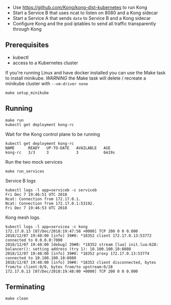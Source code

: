 - Use https://github.com/Kong/kong-dist-kubernetes to run Kong
- Start a Service B that uses ncat to listen on 8080 and a Kong sidecar
- Start a Service A that sends `date` to Service B and a Kong sidecar
- Configure Kong and the pod iptables to send all traffic transparently through Kong

## Prerequisites

- kubectl
- access to a Kubernetes cluster

If you're running Linux and have docker installed you can use the Make task to install minikube.
*WARNING* the Make task will delete / recreate a minikube cluster with `--vm-driver none`
```
make setup_minikube
```

## Running

```
make run
kubectl get deployment kong-rc
```

Wait for the Kong control plane to be running
```
kubectl get deployment kong-rc
NAME      READY   UP-TO-DATE   AVAILABLE   AGE
kong-rc   3/3     3            3           6m19s
```

Run the two mock services
```
make run_services
```

Service B logs
```
kubectl logs -l app=serviceb -c serviceb
Fri Dec 7 19:46:51 UTC 2018
Ncat: Connection from 172.17.0.1.
Ncat: Connection from 172.17.0.1:53192.
Fri Dec 7 19:46:53 UTC 2018
```

Kong mesh logs.
```
kubectl logs -l app=servicea -c kong
172.17.0.13 [07/Dec/2018:19:47:58 +0000] TCP 200 0 0 0.000
2018/12/07 19:48:00 [info] 39#0: *18352 client 172.17.0.13:53772 connected to 0.0.0.0:7000
2018/12/07 19:48:00 [debug] 39#0: *18352 stream [lua] init.lua:628: balancer(): setting address (try 1): 10.100.100.10:8080
2018/12/07 19:48:00 [info] 39#0: *18352 proxy 172.17.0.13:53774 connected to 10.100.100.10:8080
2018/12/07 19:48:00 [info] 39#0: *18352 client disconnected, bytes from/to client:0/0, bytes from/to upstream:0/28
172.17.0.13 [07/Dec/2018:19:48:00 +0000] TCP 200 0 0 0.000
```

## Terminating

```
make clean
```
